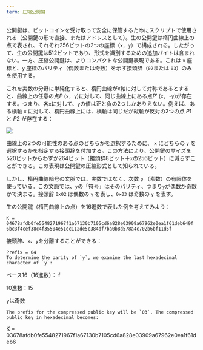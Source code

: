 ```yaml
---
term: 圧縮公開鍵
---
```

公開鍵は、ビットコインを受け取って安全に保管するためにスクリプトで使用される（公開鍵の形で直接、またはアドレスとして）。生の公開鍵は楕円曲線上の点で表され、それぞれ256ビットの2つの座標（`x, y`）で構成される。したがって、生の公開鍵は512ビットであり、形式を識別するための追加バイトは含まれない。一方、圧縮公開鍵は、よりコンパクトな公開鍵表現である。これは `x` 座標と、`y` 座標のパリティ（偶数または奇数）を示す接頭辞（`02`または `03`）のみを使用する。

これを実数の分野に単純化すると、楕円曲線がx軸に対して対称であるとすると、曲線上の任意の点$P$ (`x, y`)に対して、同じ曲線上にある点$P'$ (`x, -y`)が存在する。つまり、各`x`に対して、`y`の値は正と負の2つしかありえない。例えば、ある横軸 `x` に対して、楕円曲線上には、横軸は同じだが縦軸が反対の2つの点 $P1$ と $P2$ が存在する：

![](../../dictionnaire/assets/29.webp)

曲線上の2つの可能性のある点のどちらかを選択するために、 `x` にどちらの `y` を選択するかを指定する接頭辞を付加する。この方法により、公開鍵のサイズを520ビットからわずか264ビット（接頭辞8ビット＋`x`の256ビット）に減らすことができる。この表現は公開鍵の圧縮形式として知られている。

しかし、楕円曲線暗号の文脈では、実数ではなく、次数 `p` （素数）の有限体を使っている。この文脈では、`y`の「符号」はそのパリティ、つまり`y`が偶数か奇数かで決まる。接頭辞 `0x02` は偶数の `y` を表し、`0x03` は奇数の `y` を表す。

生の公開鍵（楕円曲線上の点）を16進数で表した例を考えてみよう：

```plaintext
K = 04678afdb0fe5548271967f1a67130b7105cd6a828e03909a67962e0ea1f61deb649f
6bc3f4cef38c4f35504e51ec112de5c384df7ba0b8d578a4c702b6bf11d5f
```

接頭辞、`x`、`y`を分離することができる：

```plaintext
Prefix = 04
To determine the parity of `y`, we examine the last hexadecimal character of `y`:
```

ベース16（16進数）： f

10進数：15

yは奇数

```
The prefix for the compressed public key will be `03`. The compressed public key in hexadecimal becomes:
```

K = 03678afdb0fe5548271967f1a67130b7105cd6a828e03909a67962e0ea1f61deb6

```